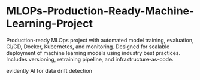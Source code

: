 # MLOPs-Production-Ready-Machine-Learning-Project
Production-ready MLOps project with automated model training, evaluation, CI/CD, Docker, Kubernetes, and monitoring. Designed for scalable deployment of machine learning models using industry best practices. Includes versioning, retraining pipeline, and infrastructure-as-code.


evidently AI for data drift detection